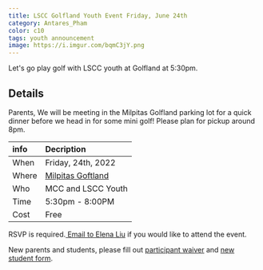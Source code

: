 ```yaml
---
title: LSCC Golfland Youth Event Friday, June 24th
category: Antares_Pham
color: c10
tags: youth announcement
image: https://i.imgur.com/bqmC3jY.png
---
```

Let's go play golf with LSCC youth at Golfland at 5:30pm. 
<!--more-->
## Details
Parents, We will be meeting in the Milpitas Golfland parking lot for a quick dinner before we head in for some mini golf! Please plan for pickup around 8pm.

info | Decription
:--- | :---
When | Friday, 24th, 2022
Where | [Milpitas Goftland]
Who | MCC and LSCC Youth
Time | 5:30pm - 8:00PM
Cost | Free

RSVP is required.<a href="mailto:elena.liu@livingstonescc.com"> Email to Elena Liu</a> if you would like to attend the event.

New parents and students, please fill out [participant waiver] and [new student form].

[Milpitas Goftland]: https://goo.gl/maps/n1ofBMcybqYTzaJc7
[participant waiver]: https://livingstonescc.com/byf-waiver
[new student form]: https://docs.google.com/forms/d/e/1FAIpQLSek0vy7fUqZ8H82Yl-OCmvxqPjP7NYrUbAkzyviO-Pk0OfA3w/viewform
